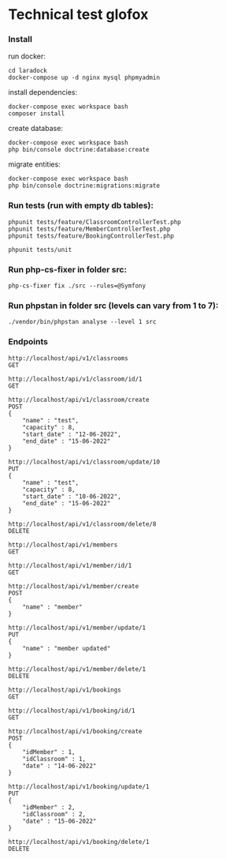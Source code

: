 # Technical test glofox
### Install

run docker:
```
cd laradock
docker-compose up -d nginx mysql phpmyadmin
```

install dependencies:
```
docker-compose exec workspace bash
composer install
```

create database:
```
docker-compose exec workspace bash
php bin/console doctrine:database:create
```

migrate entities:
```
docker-compose exec workspace bash
php bin/console doctrine:migrations:migrate
```


### Run tests (run with empty db tables):
```
phpunit tests/feature/ClassroomControllerTest.php
phpunit tests/feature/MemberControllerTest.php
phpunit tests/feature/BookingControllerTest.php

phpunit tests/unit
```


### Run php-cs-fixer in folder src:
```
php-cs-fixer fix ./src --rules=@Symfony
```


### Run phpstan in folder src (levels can vary from 1 to 7):
```
./vendor/bin/phpstan analyse --level 1 src
```


### Endpoints
```
http://localhost/api/v1/classrooms
GET
```

```
http://localhost/api/v1/classroom/id/1
GET
```

```
http://localhost/api/v1/classroom/create
POST
{
    "name" : "test",
    "capacity" : 8,
    "start_date" : "12-06-2022",
    "end_date" : "15-06-2022"
}
```

```
http://localhost/api/v1/classroom/update/10
PUT
{
    "name" : "test",
    "capacity" : 8,
    "start_date" : "10-06-2022",
    "end_date" : "15-06-2022"
}
```

```
http://localhost/api/v1/classroom/delete/8
DELETE
```

```
http://localhost/api/v1/members
GET
```

```
http://localhost/api/v1/member/id/1
GET
```

```
http://localhost/api/v1/member/create
POST
{
    "name" : "member"
}
```

```
http://localhost/api/v1/member/update/1
PUT
{
    "name" : "member updated"
}
```

```
http://localhost/api/v1/member/delete/1
DELETE
```

```
http://localhost/api/v1/bookings
GET
```

```
http://localhost/api/v1/booking/id/1
GET
```

```
http://localhost/api/v1/booking/create
POST
{
    "idMember" : 1,
    "idClassroom" : 1,
    "date" : "14-06-2022"
}
```

```
http://localhost/api/v1/booking/update/1
PUT
{
    "idMember" : 2,
    "idClassroom" : 2,
    "date" : "15-06-2022"
}
```

```
http://localhost/api/v1/booking/delete/1
DELETE
```